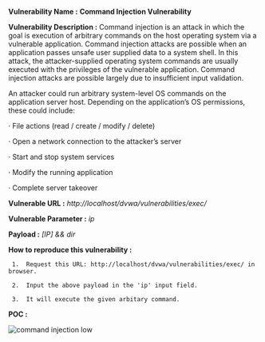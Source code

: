 **Vulnerability Name :** **Command Injection Vulnerability**

**Vulnerability Description :** Command injection is an attack in which the goal is execution of arbitrary commands on the host operating system via a vulnerable application. Command injection attacks are possible when an application passes unsafe user supplied data to a system shell. In this attack, the attacker-supplied operating system commands are usually executed with the privileges of the vulnerable application. Command injection attacks are possible largely due to insufficient input validation.
                                
An attacker could run arbitrary system-level OS commands on the application server host. Depending on the application’s OS permissions, these could include:

· File actions (read / create / modify / delete)

· Open a network connection to the attacker’s server

· Start and stop system services

· Modify the running application

· Complete server takeover

**Vulnerable URL :** *http://localhost/dvwa/vulnerabilities/exec/*

**Vulnerable Parameter :** *ip*

**Payload :** *[IP] && dir*

**How to reproduce this vulnerability :**

     1.  Request this URL: http://localhost/dvwa/vulnerabilities/exec/ in browser.

     2.  Input the above payload in the 'ip' input field.

     3.  It will execute the given arbitary command.
     
**POC :**
    
  ![command injection low](https://user-images.githubusercontent.com/36234942/61726061-9c415780-ad8e-11e9-991e-5c80d15121ed.PNG)
